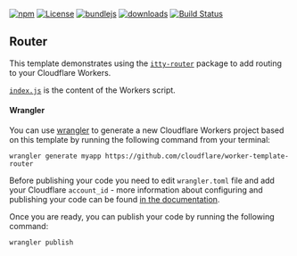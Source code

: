 [![npm](https://img.shields.io/npm/v/konsum-cloudflare-worker.svg)](https://www.npmjs.com/package/konsum-cloudflare-worker)
[![License](https://img.shields.io/badge/License-BSD%203--Clause-blue.svg)](https://opensource.org/licenses/BSD-3-Clause)
[![bundlejs](https://deno.bundlejs.com/?q=konsum-cloudflare-worker\&badge=detailed)](https://bundlejs.com/?q=konsum-cloudflare-worker)
[![downloads](http://img.shields.io/npm/dm/konsum-cloudflare-worker.svg?style=flat-square)](https://npmjs.org/package/konsum-cloudflare-worker)
[![Build Status](https://img.shields.io/endpoint.svg?url=https%3A%2F%2Factions-badge.atrox.dev%2Fkonsumation%2Fkonsum-cloudflare-worker%2Fbadge\&style=flat)](https://actions-badge.atrox.dev/konsumation/konsum-cloudflare-worker/goto)
## Router

This template demonstrates using the [`itty-router`](https://github.com/kwhitley/itty-router) package to add routing to your Cloudflare Workers.

[`index.js`](https://github.com/cloudflare/worker-template-router/blob/master/index.js) is the content of the Workers script.

#### Wrangler

You can use [wrangler](https://github.com/cloudflare/wrangler) to generate a new Cloudflare Workers project based on this template by running the following command from your terminal:

```
wrangler generate myapp https://github.com/cloudflare/worker-template-router
```

Before publishing your code you need to edit `wrangler.toml` file and add your Cloudflare `account_id` - more information about configuring and publishing your code can be found [in the documentation](https://developers.cloudflare.com/workers/learning/getting-started#7-configure-your-project-for-deployment).

Once you are ready, you can publish your code by running the following command:

```
wrangler publish
```

